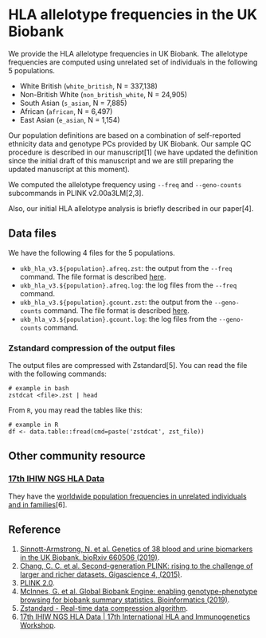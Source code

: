 # HLA allelotype frequencies in the UK Biobank

We provide the HLA allelotype frequencies in UK Biobank.
The allelotype frequencies are computed using unrelated set of individuals in the following 5 populations.

- White British (`white_british`, N = 337,138)
- Non-British White (`non_british_white`, N = 24,905)
- South Asian (`s_asian`, N = 7,885)
- African (`african`, N = 6,497)
- East Asian (`e_asian`, N = 1,154)

Our population definitions are based on a combination of self-reported ethnicity data and genotype PCs provided by UK Biobank. Our sample QC procedure is described in our manuscript[1] (we have updated the definition since the initial draft of this manuscript and we are still preparing the updated manuscript at this moment).

We computed the allelotype frequency using `--freq` and `--geno-counts` subcommands in PLINK v2.00a3LM[2,3].

Also, our initial HLA allelotype analysis is briefly described in our paper[4].

## Data files

We have the following 4 files for the 5 populations.

- `ukb_hla_v3.${population}.afreq.zst`: the output from the `--freq` command. The file format is described [here](https://www.cog-genomics.org/plink/2.0/formats#afreq).
- `ukb_hla_v3.${population}.afreq.log`: the log files from the `--freq` command.
- `ukb_hla_v3.${population}.gcount.zst`: the output from the `--geno-counts` command. The file format is described [here](https://www.cog-genomics.org/plink/2.0/formats#gcount).
- `ukb_hla_v3.${population}.gcount.log`: the log files from the `--geno-counts` command.

### Zstandard compression of the output files

The output files are compressed with Zstandard[5].
You can read the file with the following commands:

```{bash}
# example in bash
zstdcat <file>.zst | head
```

From `R`, you may read the tables like this:

```{R}
# example in R
df <- data.table::fread(cmd=paste('zstdcat', zst_file))
```

## Other community resource

### [17th IHIW NGS HLA Data](http://17ihiw.org/17th-ihiw-ngs-hla-data/)

They have the [worldwide population frequencies in unrelated individuals and in families](http://17ihiw.org/17th-ihiw-ngs-hla-data/)[6].

## Reference

1. [Sinnott-Armstrong, N. et al. Genetics of 38 blood and urine biomarkers in the UK Biobank. bioRxiv 660506 (2019)](https://doi.org/10.1101/660506).
2. [Chang, C. C. et al. Second-generation PLINK: rising to the challenge of larger and richer datasets. Gigascience 4, (2015)](https://doi.org/10.1186/s13742-015-0047-8).
3. [PLINK 2.0](https://www.cog-genomics.org/plink/2.0/).
4. [McInnes, G. et al. Global Biobank Engine: enabling genotype-phenotype browsing for biobank summary statistics. Bioinformatics (2019)](https://doi.org/10.1093/bioinformatics/bty999).
5. [Zstandard - Real-time data compression algorithm](https://facebook.github.io/zstd/).
6. [17th IHIW NGS HLA Data | 17th International HLA and Immunogenetics Workshop](http://17ihiw.org/17th-ihiw-ngs-hla-data/).
